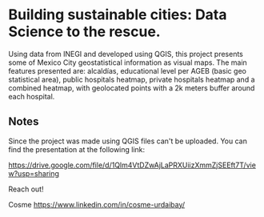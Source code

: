 # Building sustainable cities: Data Science to the rescue.

Using data from INEGI and developed using QGIS, this project presents some of
Mexico City geostatistical information as visual maps. The main features
presented are: alcaldías, educational level per AGEB (basic geo statistical area),
public hospitals heatmap, private hospitals heatmap and a combined heatmap,
with geolocated points with a 2k meters buffer around each hospital.

## Notes

Since the project was made using QGIS files can't be uploaded. You can find the presentation at the following link:


https://drive.google.com/file/d/1Qlm4VtDZwAjLaPRXUiizXmmZjSEEft7T/view?usp=sharing


Reach out!


Cosme
https://www.linkedin.com/in/cosme-urdaibay/
